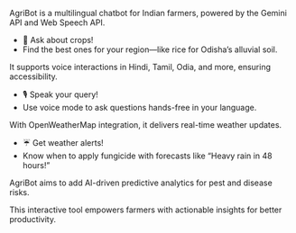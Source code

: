 AgriBot is a multilingual chatbot for Indian farmers, powered by the Gemini API and Web Speech API.  

- 🌾 Ask about crops!
-   Find the best ones for your region—like rice for Odisha’s alluvial soil.  

It supports voice interactions in Hindi, Tamil, Odia, and more, ensuring accessibility.  

- 🎙 Speak your query!
-  Use voice mode to ask questions hands-free in your language.  

With OpenWeatherMap integration, it delivers real-time weather updates.  

- ☔ Get weather alerts!
-  Know when to apply fungicide with forecasts like “Heavy rain in 48 hours!”  

AgriBot aims to add AI-driven predictive analytics for pest and disease risks.  

This interactive tool empowers farmers with actionable insights for better productivity.
